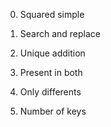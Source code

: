 0. Squared simple

1. Search and replace

2. Unique addition

3. Present in both

4. Only differents

5. Number of keys
